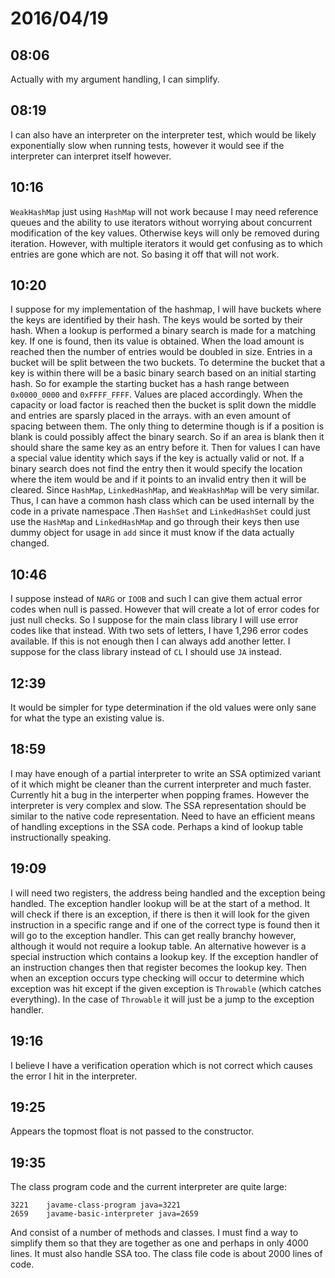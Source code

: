 # 2016/04/19

## 08:06

Actually with my argument handling, I can simplify.

## 08:19

I can also have an interpreter on the interpreter test, which would be
likely exponentially slow when running tests, however it would see if the
interpreter can interpret itself however.

## 10:16

`WeakHashMap` just using `HashMap` will not work because I may need reference
queues and the ability to use iterators without worrying about concurrent
modification of the key values. Otherwise keys will only be removed during
iteration. However, with multiple iterators it would get confusing as to which
entries are gone which are not. So basing it off that will not work.

## 10:20

I suppose for my implementation of the hashmap, I will have buckets where the
keys are identified by their hash. The keys would be sorted by their hash.
When a lookup is performed a binary search is made for a matching key. If one
is found, then its value is obtained. When the load amount is reached then the
number of entries would be doubled in size. Entries in a bucket will be split
between the two buckets. To determine the bucket that a key is within there
will be a basic binary search based on an initial starting hash. So for example
the starting bucket has a hash range between `0x0000_0000` and `0xFFFF_FFFF`.
Values are placed accordingly. When the capacity or load factor is reached then
the bucket is split down the middle and entries are sparsly placed in the
arrays. with an even amount of spacing between them. The only thing to
determine though is if a position is blank is could possibly affect the binary
search. So if an area is blank then it should share the same key as an entry
before it. Then for values I can have a special value identity which says
if the key is actually valid or not. If a binary search does not find the
entry then it would specify the location where the item would be and if it
points to an invalid entry then it will be cleared. Since `HashMap`,
`LinkedHashMap`, and `WeakHashMap` will be very similar. Thus, I can have a
common hash class which can be used internall by the code in a private
namespace .Then `HashSet` and `LinkedHashSet` could just use the `HashMap` and
`LinkedHashMap` and go through their keys then use dummy object for usage in
`add` since it must know if the data actually changed.

## 10:46

I suppose instead of `NARG` or `IOOB` and such I can give them actual error
codes when null is passed. However that will create a lot of error codes for
just null checks. So I suppose for the main class library I will use error
codes like that instead. With two sets of letters, I have 1,296 error codes
available. If this is not enough then I can always add another letter. I
suppose for the class library instead of `CL` I should use `JA` instead.

## 12:39

It would be simpler for type determination if the old values were only sane for
what the type an existing value is.

## 18:59

I may have enough of a partial interpreter to write an SSA optimized variant
of it which might be cleaner than the current interpreter and much faster.
Currently hit a bug in the interperter when popping frames. However the
interpreter is very complex and slow. The SSA representation should be similar
to the native code representation. Need to have an efficient means of handling
exceptions in the SSA code. Perhaps a kind of lookup table instructionally
speaking.

## 19:09

I will need two registers, the address being handled and the exception being
handled. The exception handler lookup will be at the start of a method. It will
check if there is an exception, if there is then it will look for the given
instruction in a specific range and if one of the correct type is found then
it will go to the exception handler. This can get really branchy however,
although it would not require a lookup table. An alternative however is a
special instruction which contains a lookup key. If the exception handler of
an instruction changes then that register becomes the lookup key. Then when an
exception occurs type checking will occur to determine which exception was hit
except if the given exception is `Throwable` (which catches everything). In the
case of `Throwable` it will just be a jump to the exception handler.

## 19:16

I believe I have a verification operation which is not correct which causes the
error I hit in the interpreter.

## 19:25

Appears the topmost float is not passed to the constructor.

## 19:35

The class program code and the current interpreter are quite large:

    3221    javame-class-program java=3221
    2659    javame-basic-interpreter java=2659

And consist of a number of methods and classes. I must find a way to simplify
them so that they are together as one and perhaps in only 4000 lines. It must
also handle SSA too. The class file code is about 2000 lines of code.

